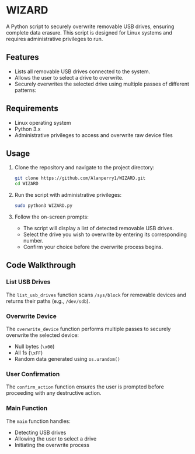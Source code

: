# WIZARD

A Python script to securely overwrite removable USB drives, ensuring complete data erasure. This script is designed for Linux systems and requires administrative privileges to run.

## Features

- Lists all removable USB drives connected to the system.
- Allows the user to select a drive to overwrite.
- Securely overwrites the selected drive using multiple passes of different patterns:


## Requirements

- Linux operating system
- Python 3.x
- Administrative privileges to access and overwrite raw device files

## Usage

1. Clone the repository and navigate to the project directory:
   ```bash
   git clone https://github.com/Alanperry1/WIZARD.git
   cd WIZARD
   ```

2. Run the script with administrative privileges:
   ```bash
   sudo python3 WIZARD.py
   ```

3. Follow the on-screen prompts:
   - The script will display a list of detected removable USB drives.
   - Select the drive you wish to overwrite by entering its corresponding number.
   - Confirm your choice before the overwrite process begins.

## Code Walkthrough

### List USB Drives

The `list_usb_drives` function scans `/sys/block` for removable devices and returns their paths (e.g., `/dev/sdb`).

### Overwrite Device

The `overwrite_device` function performs multiple passes to securely overwrite the selected device:
- Null bytes (`\x00`)
- All 1s (`\xFF`)
- Random data generated using `os.urandom()`

### User Confirmation

The `confirm_action` function ensures the user is prompted before proceeding with any destructive action.

### Main Function

The `main` function handles:
- Detecting USB drives
- Allowing the user to select a drive
- Initiating the overwrite process

